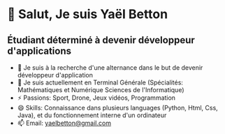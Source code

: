 # 👋 Salut, Je suis Yaël Betton
## Étudiant déterminé à devenir développeur d'applications

- 👀 Je suis à la recherche d'une alternance dans le but de devenir développeur d'application
- 🌱 Je suis actuellement en Terminal Générale (Spécialités: Mathématiques et Numérique Sciences de l'Informatique)
- ⚡ Passions: Sport, Drone, Jeux vidéos, Programmation
- 😄 Skills:  Connaissance dans plusieurs languages (Python, Html, Css, Java), et du fonctionnement interne d'un ordinateur
- 📫 Email: yaelbetton@gmail.com
